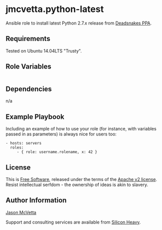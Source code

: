 jmcvetta.python-latest
======================

Ansible role to install latest Python 2.7.x release from [Deadsnakes
PPA](https://launchpad.net/~fkrull/+archive/ubuntu/deadsnakes).


Requirements
------------

Tested on Ubuntu 14.04LTS "Trusty".  


Role Variables
--------------

```yaml
```


Dependencies
------------

n/a


Example Playbook
----------------

Including an example of how to use your role (for instance, with variables passed in as parameters) is always nice for users too:

    - hosts: servers
      roles:
         - { role: username.rolename, x: 42 }


License
-------

This is [Free Software](http://www.gnu.org/philosophy/free-sw.en.html),
released under the terms of the [Apache v2 license](LICENSE).  Resist
intellectual serfdom - the ownership of ideas is akin to slavery.


Author Information
------------------

[Jason McVetta](mailto:jason.mcvetta@gmail.com)

Support and consulting services are available from [Silicon
Heavy](http://siliconheavy.com).
